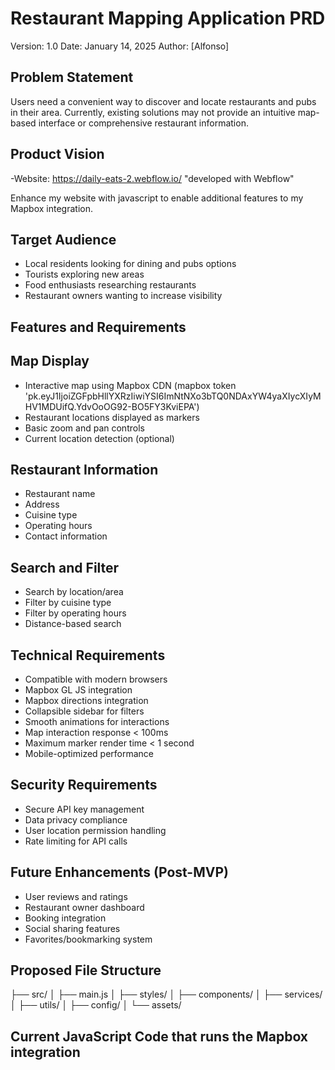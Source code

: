 # Restaurant Mapping Application PRD

Version: 1.0
Date: January 14, 2025
Author: [Alfonso]

## Problem Statement

Users need a convenient way to discover and locate restaurants and pubs in their area. Currently, existing solutions may not provide an intuitive map-based interface or comprehensive restaurant information.

## Product Vision

-Website: <https://daily-eats-2.webflow.io/> "developed with Webflow"

Enhance my website with javascript to enable additional features to my Mapbox integration.

## Target Audience

- Local residents looking for dining and pubs options
- Tourists exploring new areas
- Food enthusiasts researching restaurants
- Restaurant owners wanting to increase visibility

## Features and Requirements

## Map Display

- Interactive map using Mapbox CDN (mapbox token 'pk.eyJ1IjoiZGFpbHllYXRzIiwiYSI6ImNtNXo3bTQ0NDAxYW4yaXIycXIyMHV1MDUifQ.YdvOoOG92-BO5FY3KviEPA')
- Restaurant locations displayed as markers
- Basic zoom and pan controls
- Current location detection (optional)

## Restaurant Information

- Restaurant name
- Address
- Cuisine type
- Operating hours
- Contact information

## Search and Filter

- Search by location/area
- Filter by cuisine type
- Filter by operating hours
- Distance-based search

## Technical Requirements

- Compatible with modern browsers
- Mapbox GL JS integration
- Mapbox directions integration
- Collapsible sidebar for filters
- Smooth animations for interactions
- Map interaction response < 100ms
- Maximum marker render time < 1 second
- Mobile-optimized performance

## Security Requirements

- Secure API key management
- Data privacy compliance
- User location permission handling
- Rate limiting for API calls

## Future Enhancements (Post-MVP)

- User reviews and ratings
- Restaurant owner dashboard
- Booking integration
- Social sharing features
- Favorites/bookmarking system

## Proposed File Structure

├── src/
│   ├── main.js
│   ├── styles/
│   ├── components/
│   ├── services/
│   ├── utils/
│   ├── config/
│   └── assets/

## Current JavaScript Code that runs the Mapbox integration

<!--
<script src='https://api.tiles.mapbox.com/mapbox-gl-js/v2.2.0/mapbox-gl.js'></script>
<link href='https://api.tiles.mapbox.com/mapbox-gl-js/v2.2.0/mapbox-gl.css' rel='stylesheet' />

<style>
/*style map popups*/
.mapboxgl-popup-content {
 pointer-events: auto;
  border-radius: 4px;
  box-shadow: none;
  padding: 12px 16px;
  color: #161616;
  background-color: #fefae0;
}
/*popup bottom arrow color*/
.mapboxgl-popup-anchor-bottom .mapboxgl-popup-tip {
    border-top-color: #fefae0;
}
</style>-->

<!--
<script src="https://cdnjs.cloudflare.com/ajax/libs/jquery/3.6.3/jquery.min.js"></script>

<script>
class MapManager {
    constructor() {
        this.userLocation = null;
        this.mapLocations = {
            type: "FeatureCollection",
            features: []
        };
        this.map = null;
        this.popup = null;
        this.activeRoute = null;
        this.initializeMap();
    }

    initializeMap() {
        mapboxgl.accessToken = "pk.eyJ1IjoiZGFpbHllYXRzIiwiYSI6ImNtNXo3bTQ0NDAxYW4yaXIycXIyMHV1MDUifQ.YdvOoOG92-BO5FY3KviEPA";

        this.map = new mapboxgl.Map({
            container: "map",
            style: "mapbox://styles/mapbox/streets-v12",
            minZoom: 2
        });

        this.map.addControl(new mapboxgl.NavigationControl());

        const geolocateControl = new mapboxgl.GeolocateControl({
            positionOptions: {
                enableHighAccuracy: true
            },
            trackUserLocation: true,
            showUserHeading: true
        });
        this.map.addControl(geolocateControl);

        this.popup = new mapboxgl.Popup({
            closeButton: false,
            closeOnClick: false,
            maxWidth: '300px'
        });

        this.setupEventListeners();
    }

    getUserLocation() {
        if ("geolocation" in navigator) {
            navigator.geolocation.getCurrentPosition(
                (position) => {
                    this.userLocation = {
                        lng: position.coords.longitude,
                        lat: position.coords.latitude
                    };

                    this.getGeoData();
                    
                    this.map.flyTo({
                        center: [this.userLocation.lng, this.userLocation.lat],
                        zoom: 13,
                        essential: true,
                        duration: 2000
                    });

                    new mapboxgl.Marker({
                        color: "#FF0000"
                    })
                        .setLngLat([this.userLocation.lng, this.userLocation.lat])
                        .addTo(this.map);

                    this.addMapPoints();
                },
                (error) => {
                    console.warn("Error getting user location:", error);
                    this.getGeoData();
                    this.addMapPoints();
                    this.setupCountryZoom();
                },
                {
                    enableHighAccuracy: true,
                    timeout: 5000,
                    maximumAge: 0
                }
            );
        } else {
            console.warn("Geolocation is not supported by this browser");
            this.getGeoData();
            this.addMapPoints();
            this.setupCountryZoom();
        }
    }

    getGeoData() {
        const locationNodes = document.querySelectorAll("#location-list > *");
        
        this.mapLocations.features = Array.from(locationNodes).map((location, index) => ({
            type: "Feature",
            geometry: {
                type: "Point",
                coordinates: [
                    parseFloat(location.querySelector("#locationLongitude").value),
                    parseFloat(location.querySelector("#locationLatitude").value)
                ]
            },
            properties: {
                id: location.querySelector("#locationID").value,
                description: location.querySelector(".locations-map_card").innerHTML,
                arrayID: index
            }
        }));
    }

    addMapPoints() {
        const layerId = 'locations';
        
        if (this.map.getLayer(layerId)) {
            this.map.removeLayer(layerId);
        }

        if (this.map.getSource(layerId)) {
            this.map.removeSource(layerId);
        }

        this.map.addSource(layerId, {
            type: "geojson",
            data: this.mapLocations
        });

        this.map.addLayer({
            id: layerId,
            type: "circle",
            source: layerId,
            paint: {
                "circle-radius": ["interpolate", ["linear"], ["zoom"],
                    10, 6,
                    15, 12
                ],
                "circle-stroke-width": 1,
                "circle-color": "#FF9900",
                "circle-opacity": 0.9,
                "circle-stroke-color": "#405F3B"
            }
        });
    }

    showPopup(e) {
        const coordinates = e.features[0].geometry.coordinates.slice();
        const description = e.features[0].properties.description;

        while (Math.abs(e.lngLat.lng - coordinates[0]) > 180) {
            coordinates[0] += e.lngLat.lng > coordinates[0] ? 360 : -360;
        }

        this.popup.setLngLat(coordinates)
                  .setHTML(description)
                  .addTo(this.map);
    }

    setupCountryZoom() {
        this.map.addSource('country-boundaries', {
            type: 'vector',
            url: 'mapbox://mapbox.country-boundaries-v1',
            promoteId: 'iso_3166_1'
        });

        this.map.addLayer({
            'id': 'country-boundaries',
            'type': 'fill',
            'source': 'country-boundaries',
            'source-layer': 'country_boundaries',
            'paint': {
                'fill-opacity': 0
            },
            'filter': ['==', ['get', 'iso_3166_1'], 'GB']
        });

        const bounds = new mapboxgl.LngLatBounds();
        const handleSourceData = (e) => {
            if (e.sourceId !== 'country-boundaries' || !this.map.isSourceLoaded('country-boundaries')) {
                return;
            }

            const features = this.map.querySourceFeatures('country-boundaries', {
                sourceLayer: 'country_boundaries'
            });
            
            if (features.length > 0) {
                features.forEach(feature => {
                    if (feature.geometry && feature.geometry.coordinates) {
                        feature.geometry.coordinates.forEach(ring => {
                            ring.forEach(coord => {
                                bounds.extend(coord);
                            });
                        });
                    }
                });
                
                this.map.fitBounds(bounds, {
                    padding: { top: 50, bottom: 50, left: 50, right: 50 },
                    duration: 1000,
                    maxZoom: 12
                });

                this.map.off('sourcedata', handleSourceData);
            }
        };

        this.map.on('sourcedata', handleSourceData);
    }

    fetchDirections(destination) {
        if (!this.userLocation) {
            console.error("User location is not set.");
            return;
        }

        const { lng, lat } = this.userLocation;
        const destinationLng = destination[0];
        const destinationLat = destination[1];
        const profile = 'driving';

        const queryUrl = `https://api.mapbox.com/directions/v5/mapbox/${profile}/${lng},${lat};${destinationLng},${destinationLat}?steps=true&geometries=geojson&overview=full&annotations=distance,duration&access_token=${mapboxgl.accessToken}`;

        fetch(queryUrl)
            .then(response => {
                if (!response.ok) {
                    throw new Error(`HTTP error! status: ${response.status}`);
                }
                return response.json();
            })
            .then(data => {
                if (data.routes && data.routes.length > 0) {
                    const route = data.routes[0];
                    this.activeRoute = route;
                    this.displayRoute(route.geometry.coordinates);
                    this.displayRouteInfo(route);
                } else {
                    console.error('No routes found');
                }
            })
            .catch(error => console.error('Error fetching directions:', error));
    }

    displayRoute(routeCoordinates) {
        const layerId = 'route';

        if (this.map.getLayer(layerId)) {
            this.map.removeLayer(layerId);
            this.map.removeSource(layerId);
        }

        this.map.addSource(layerId, {
            type: 'geojson',
            data: {
                type: 'Feature',
                geometry: {
                    type: 'LineString',
                    coordinates: routeCoordinates
                }
            }
        });

        this.map.addLayer({
            id: layerId,
            type: 'line',
            source: layerId,
            layout: {
                'line-join': 'round',
                'line-cap': 'round'
            },
            paint: {
                'line-color': '#FF0000',
                'line-width': 5
            }
        });

        const coordinates = routeCoordinates;
        const bounds = coordinates.reduce((bounds, coord) => {
            return bounds.extend(coord);
        }, new mapboxgl.LngLatBounds(coordinates[0], coordinates[0]));

        this.map.fitBounds(bounds, {
            padding: 50
        });
    }

    displayRouteInfo(route) {
        let routeInfoContainer = document.getElementById('route-info');
        if (!routeInfoContainer) {
            routeInfoContainer = document.createElement('div');
            routeInfoContainer.id = 'route-info';
            routeInfoContainer.className = 'route-info-container';
            document.querySelector('.locations-map_wrapper').appendChild(routeInfoContainer);
        }

        const distance = (route.distance / 1000).toFixed(1);
        const duration = Math.round(route.duration / 60);

        let routeHTML = `
            <div class="route-summary">
                <h3>Route Information</h3>
                <p><strong>Total Distance:</strong> ${distance} km</p>
                <p><strong>Estimated Time:</strong> ${duration} minutes</p>
            </div>
            <div class="route-steps">
                <h3>Turn-by-Turn Directions</h3>
                <ol class="steps-list">
        `;

        route.legs.forEach(leg => {
            leg.steps.forEach(step => {
                const instruction = step.maneuver.instruction;
                const stepDistance = step.distance < 1000 
                    ? `${Math.round(step.distance)}m` 
                    : `${(step.distance / 1000).toFixed(1)}km`;
                
                routeHTML += `
                    <li class="route-step">
                        <span class="instruction">${instruction}</span>
                        <span class="distance">${stepDistance}</span>
                    </li>
                `;
            });
        });

        routeHTML += `
                </ol>
            </div>
        `;

        routeInfoContainer.innerHTML = routeHTML;

        const style = document.createElement('style');
        style.textContent = `
            .route-info-container {
                background: white;
                border-radius: 4px;
                box-shadow: 0 2px 6px rgba(0,0,0,0.1);
                margin: 10px;
                padding: 15px;
                min-width: 20rem;
                max-height: 500px;
                overflow-y: auto;
            }
            .route-summary {
                margin-bottom: 15px;
                padding-bottom: 10px;
                border-bottom: 1px solid #eee;
            }
            .route-steps {
                margin-top: 10px;
            }
            .steps-list {
                padding-left: 20px;
            }
            .route-step {
                margin: 10px 0;
                padding: 5px 0;
                border-bottom: 1px solid #f5f5f5;
            }
            .instruction {
                display: block;
                margin-bottom: 5px;
            }
            .distance {
                display: block;
                font-size: 0.9em;
                color: #666;
            }
        `;
        document.head.appendChild(style);
    }

    setupEventListeners() {
        this.map.on('load', () => {
            this.getUserLocation();

            this.map.on("click", "locations", (e) => {
                const ID = e.features[0].properties.arrayID;
                
                this.showPopup(e);
                
                const destinationCoordinates = [
                    e.features[0].geometry.coordinates[0],
                    e.features[0].geometry.coordinates[1]
                ];

                this.fetchDirections(destinationCoordinates);

                $(".locations-map_wrapper").addClass("is--show");
                $(".locations-map_item.is--show").removeClass("is--show");
                $(".locations-map_item").eq(ID).addClass("is--show");

                this.map.easeTo({
                    center: e.features[0].geometry.coordinates,
                    speed: 0.5,
                    curve: 1,
                    duration: 1000
                });
            });

            this.map.on('mouseenter', 'locations', (e) => {
                this.map.getCanvas().style.cursor = 'pointer';
                this.showPopup(e);
            });

            this.map.on('mouseleave', 'locations', () => {
                this.map.getCanvas().style.cursor = '';
                this.popup.remove();
            });
        });

        $(".close-block").on("click", () => {
            $(".locations-map_wrapper").removeClass("is--show");
        });
    }
}

document.addEventListener('DOMContentLoaded', () => {
    new MapManager();
});
</script>
 -->
